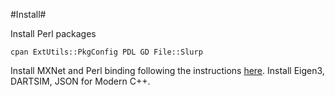 #Install#

Install Perl packages
```
cpan ExtUtils::PkgConfig PDL GD File::Slurp
```

Install MXNet and Perl binding following the instructions [here](https://mxnet.apache.org/versions/1.5.0/install/osx_setup.html#install-the-mxnet-package-for-perl).
Install Eigen3, DARTSIM, JSON for Modern C++.

